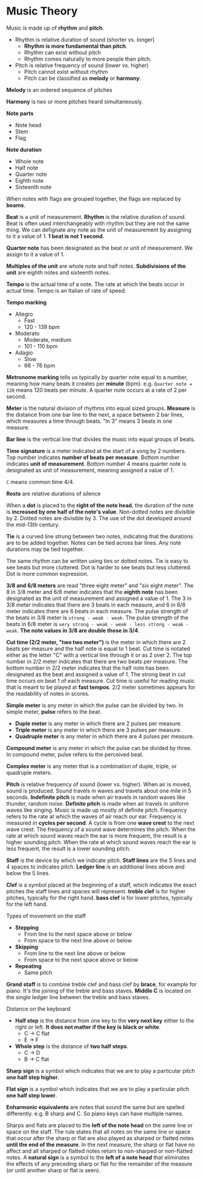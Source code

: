 # Music Theory

Music is made up of **rhythm** and **pitch**.
- Rhythm is relative duration of sound (shorter vs. longer)
  - **Rhythm is more fundamental than pitch**.
  - Rhythm can exist without pitch
  - Rhythm comes naturally to more people than pitch.
- Pitch is relative frequency of sound (lower vs. higher)
  - Pitch cannot exist without rhythm
  - Pitch can be classified as **melody** or **harmony**.

**Melody** is an ordered sequence of pitches

**Harmony** is two or more pitches heard simultaneously.

**Note parts**
- Note head
- Stem
- Flag

**Note duration**
- Whole note
- Half note
- Quarter note
- Eighth note
- Sixteenth note

When notes with flags are grouped together, the flags are replaced by **beams**.

**Beat** is a unit of measurement. **Rhythm** is the relative duration of sound. Beat is often used interchangeably with rhythm but they are not the same thing. We can defignate any note as the unit of measurement by assigning to it a value of 1. 
**1 beat is not 1 second**.

**Quarter note** has been designated as the beat or unit of measurement. We assign to it a value of 1.

**Multiples of the unit** are whole note and half notes. **Subdivisions of the unit** are eighth notes and sixteenth notes.

**Tempo** is the actual time of a note. The rate at which the beats occur in actual time. Tempo is an Italian of rate of speed.

**Tempo marking**
- Allegro
  - Fast
  - 120 - 139 bpm
- Moderato
  - Moderate, medium
  - 101 - 110 bpm
- Adagio
  - Slow
  - 66 - 76 bpm

**Metronome marking** tells us typically by quarter note equal to a number, meaning how many beats it creates per **minute** (bpm). e.g. `Quarter note = 120` means 120 beats per minute. A quarter note occurs at a rate of 2 per second.

**Meter** is the natural division of rhythms into equal sized groups. **Measure** is the distance from one bar line to the next, a space between 2 bar lines, which measures a time through beats. "In 3" means 3 beats in one measure.

**Bar line** is the vertical line that divides the music into equal groups of beats.

**Time signature** is a meter indicated at the start of a song by 2 numbers. Top number indicates **number of beats per measure**. Bottom number indicates **unit of measurement**. Bottom number 4 means quarter note is designated as unit of measurement, meaning assigned a value of 1.

`C` means common time 4/4.

**Rests** are relative durations of silence

When a **dot** is placed to the **right of the note head**, the duration of the note is **increased by one half of the note's value**. Non-dotted notes are divisible by 2. Dotted notes are divisible by 3. The use of the dot developed around the mid-13th century.

**Tie** is a curved line strung between two notes, indicating that the durations are to be added together. Notes can be tied across bar lines. Any note durations may be tied together.

The same rhythm can be written using ties or dotted notes. Tie is easy to see beats but more cluttered. Dot is harder to see beats but less cluttered. Dot is more common expression.

**3/8 and 6/8 meters** are read "three eight meter" and "six eight meter". 
The 8 in 3/8 meter and 6/8 meter indicates that the **eighth note** has been designated as the unit of measurement and assigned a value of 1. 
The 3 in 3/8 meter indicates that there are 3 beats in each measure, and 6 in 6/8 meter indicates there are 6 beats in each measure. 
The pulse strength of the beats in 3/8 meter is `strong - weak - weak`. 
The pulse strength of the beats in 6/8 meter is `very strong - weak - weak - less strong - weak - weak`. 
**The note values in 3/8 are double those in 3/4**.

**Cut time (2/2 meter, "two two meter")** is the meter in which there are 2 beats per measure and the half note is equal to 1 beat. 
Cut time is notated either as the letter "C" with a vertical line through it or as 2 over 2. 
The top number in 2/2 meter indicates that there are two beats per measure.
The bottom number in 2/2 meter indicates that the half note has been designated as the beat and assigned a value of 1.
The strong beat in cut time occurs on beat 1 of each measure.
Cut time is useful for reading music that is meant to be played at **fast tempos**.
2/2 meter sometimes appears for the readability of notes in scores.

**Simple meter** is any meter in which the pulse can be divided by two. In simple meter, **pulse** refers to the beat.
- **Duple meter** is any meter in which there are 2 pulses per measure.
- **Triple meter** is any meter in which there are 3 pulses per measure.
- **Quadruple meter** is any meter in which there are 4 pulses per measure.

**Compound meter** is any meter in which the pulse can be divided by three. In compound meter, pulse refers to the perceived beat.

**Complex meter** is any meter that is a combination of duple, triple, or quadruple meters.

**Pitch** is relative frequency of sound (lower vs. higher). When air is moved, sound is produced. Sound travels in waves and travels about one mile in 5 seconds. 
**Indefinite pitch** is made when air travels in random waves like thunder, random noise.
**Definite pitch** is made when air travels in uniform waves like singing. Music is made up mostly of definite pitch. 
Frequency refers to the rate at which the waves of air reach our ear. Frequency is measured in **cycles per second**. A cycle is from one **wave crest** to the next wave crest. The frequency of a sound wave determines the pitch. 
When the rate at which sound waves reach the ear is more frequent, the result is a higher sounding pitch. 
When the rate at which sound waves reach the ear is less frequent, the result is a lower sounding pitch. 

**Staff** is the device by which we indicate pitch. **Staff lines** are the 5 lines and 4 spaces to indicates pitch. **Ledger line** is an additional lines above and below the 5 lines. 

**Clef** is a symbol placed at the beginning of a staff, which indicates the exact pitches the staff lines and spaces will represent.
**treble clef** is for higher pitches, typically for the right hand. 
**bass clef** is for lower pitches, typically for the left hand.

Types of movement on the staff
- **Stepping**
  - From line to the next space above or below
  - From space to the next line above or below
- **Skipping**
  - From line to the next line above or below
  - From space to the next space above or below
- **Repeating**
  - Same pitch

**Grand staff** is to combine treble clef and bass clef by **brace**, for example for piano. It's the joining of the treble and bass staves. **Middle C** is located on the single ledger line between the treble and bass staves.

Distance on the keyboard
- **Half step** is the distance from one key to the **very next key** either to the right or left. **It does not matter if the key is black or white**.
  - C -> C flat
  - E -> F
- **Whole step** is the distance of **two half steps**.
  - C -> D
  - B -> C flat

**Sharp sign** is a symbol which indicates that we are to play a particular pitch **one half step higher**.

**Flat sign** is a symbol which indicates that we are to play a particular pitch **one half step lower**.

**Enharmonic equivalents** are notes that sound the same but are spelled differently. e.g. B sharp and C. So piano keys can have multiple names.

Sharps and flats are placed to the **left of the note head** on the same line or space on the staff. The rule states that all notes on the same line or space that occur after the sharp or flat are also played as sharped or flatted notes **until the end of the measure**. In the next measure, the sharp or flat have no affect and all sharped or flatted notes return to non-sharped or non-flatted notes. A **natural sign** is a symbol to the **left of a note head** that eliminates the effects of any preceding sharp or flat for the remainder of the measure (or until another sharp or flat is seen).

